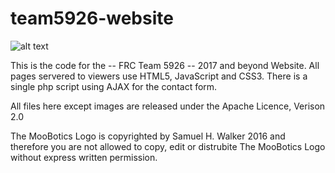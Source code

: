 # team5926-website
![alt text][logo]

[logo]: http://team5926.ddns.net/images/moo.gif "MooBotics"

This is the code for the -- FRC Team 5926 -- 2017 and beyond Website.
All pages servered to viewers use HTML5, JavaScript and CSS3.
There is a single php script using AJAX for the contact form.

All files here except images are released under the Apache Licence, Verison 2.0

The MooBotics Logo is copyrighted by Samuel H. Walker 2016 and therefore you are not allowed to copy, edit or distrubite The MooBotics Logo without express written permission. 
